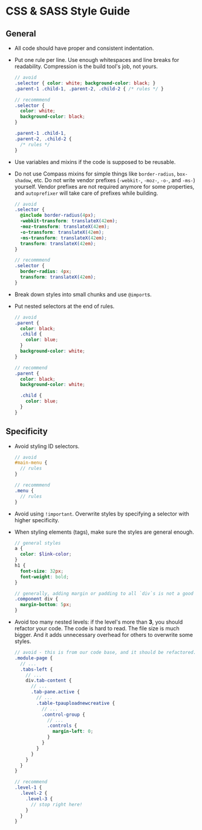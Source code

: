 # CSS & SASS Style Guide

## General

- All code should have proper and consistent indentation.

- Put one rule per line. Use enough whitespaces and line breaks for readability. Compression is the build tool's job, not yours.

  ```scss
  // avoid
  .selector { color: white; background-color: black; }
  .parent-1 .child-1, .parent-2, .child-2 { /* rules */ }

  // recommmend
  .selector {
    color: white;
    background-color: black;
  }

  .parent-1 .child-1,
  .parent-2, .child-2 {
    /* rules */
  }
  ```

- Use variables and mixins if the code is supposed to be reusable.

- Do not use Compass mixins for simple things like `border-radius`, `box-shadow`, etc. Do not write vendor prefixes (`-webkit-`, `-moz-`, `-o-`, and `-ms-`) yourself. Vendor prefixes are not required anymore for some properties, and `autoprefixer` will take care of prefixes while building.

  ```scss
  // avoid
  .selector {
    @include border-radius(4px);
    -webkit-transform: translateX(42em);
    -moz-transform: translateX(42em);
    -o-transform: translateX(42em);
    -ms-transform: translateX(42em);
    transform: translateX(42em);
  }

  // recommmend
  .selector {
    border-radius: 4px;
    transform: translateX(42em);
  }
  ```

- Break down styles into small chunks and use `@import`s.

- Put nested selectors at the end of rules.

  ```scss
  // avoid
  .parent {
    color: black;
    .child {
      color: blue;
    }
    background-color: white;
  }

  // recommend
  .parent {
    color: black;
    background-color: white;

    .child {
      color: blue;
    }
  }
  ```

## Specificity

- Avoid styling ID selectors.

  ```scss
  // avoid
  #main-menu {
    // rules
  }

  // recommmend
  .menu {
    // rules
  }
  ```

- Avoid using `!important`. Overwrite styles by specifying a selector with higher specificity.

- When styling elements (tags), make sure the styles are general enough.

  ```scss
  // general styles
  a {
    color: $link-color;
  }
  h1 {
    font-size: 32px;
    font-weight: bold;
  }

  // generally, adding margin or padding to all `div`s is not a good idea
  .component div {
    margin-bottom: 5px;
  }
  ```

- Avoid too many nested levels: if the level's more than **3**, you should refactor your code. The code is hard to read. The file size is much bigger. And it adds unnecessary overhead for others to overwrite some styles.

  ```scss
  // avoid - this is from our code base, and it should be refactored.
  .module-page {
    // ...
    .tabs-left {
      // ...
      div.tab-content {
        // ...
        .tab-pane.active {
          // ...
          .table-tpauploadnewcreative {
            // ...
            .control-group {
              // ...
              .controls {
                margin-left: 0;
              }
            }
          }
        }
      }
    }
  }

  // recommend
  .level-1 {
    .level-2 {
      .level-3 {
        // stop right here!
      }
    }
  }
  ```
